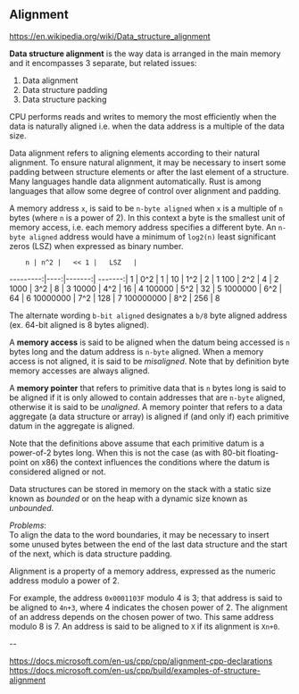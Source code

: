 ## Alignment

https://en.wikipedia.org/wiki/Data_structure_alignment


**Data structure alignment** is the way data is arranged in the main memory and it encompasses 3 separate, but related issues:
1. Data alignment
2. Data structure padding
3. Data structure packing

CPU performs reads and writes to memory the most efficiently when the data is naturally aligned i.e. when the data address is a multiple of the data size.

Data alignment refers to aligning elements according to their natural alignment. To ensure natural alignment, it may be necessary to insert some padding between structure elements or after the last element of a structure. Many languages handle data alignment automatically. Rust is among languages that allow some degree of control over alignment and padding.

A memory address `x`, is said to be `n-byte aligned` when `x` is a multiple of `n` bytes (where `n` is a power of 2). In this context a byte is the smallest unit of memory access, i.e. each memory address specifies a different byte. An `n-byte aligned` address would have a minimum of `log2(n)` least significant zeros (LSZ) when expressed as binary number.


        n | n^2 |   << 1 |   LSZ   |
---------:|----:|-------:| -------:|
        1 | 0^2 |      1 |
       10 | 1^2 |      2 |       1
      100 | 2^2 |      4 |       2
     1000 | 3^2 |      8 |       3
    10000 | 4^2 |     16 |       4
   100000 | 5^2 |     32 |       5
  1000000 | 6^2 |     64 |       6
 10000000 | 7^2 |    128 |       7
100000000 | 8^2 |    256 |       8



The alternate wording `b-bit aligned` designates a `b/8` byte aligned address (ex. 64-bit aligned is 8 bytes aligned).

A **memory access** is said to be aligned when the datum being accessed is `n` bytes long and the datum address is `n-byte` aligned. When a memory access is not aligned, it is said to be _misaligned_. Note that by definition byte memory accesses are always aligned.

A **memory pointer** that refers to primitive data that is `n` bytes long is said to be aligned if it is only allowed to contain addresses that are `n-byte` aligned, otherwise it is said to be _unaligned_. A memory pointer that refers to a data aggregate (a data structure or array) is aligned if (and only if) each primitive datum in the aggregate is aligned.

Note that the definitions above assume that each primitive datum is a power-of-2 bytes long. When this is not the case (as with 80-bit floating-point on x86) the context influences the conditions where the datum is considered aligned or not.

Data structures can be stored in memory on the stack with a static size known as _bounded_ or on the heap with a dynamic size known as _unbounded_.


*Problems*:    
To align the data to the word boundaries, it may be necessary to insert some unused bytes between the end of the last data structure and the start of the next, which is data structure padding.


Alignment is a property of a memory address, expressed as the numeric address modulo a power of 2.

For example, the address `0x0001103F` modulo 4 is 3; that address is said to be aligned to `4n+3`, where 4 indicates the chosen power of 2. The alignment of an address depends on the chosen power of two. This same address modulo 8 is 7. An address is said to be aligned to `X` if its alignment is `Xn+0`.


--


https://docs.microsoft.com/en-us/cpp/cpp/alignment-cpp-declarations
https://docs.microsoft.com/en-us/cpp/build/examples-of-structure-alignment
